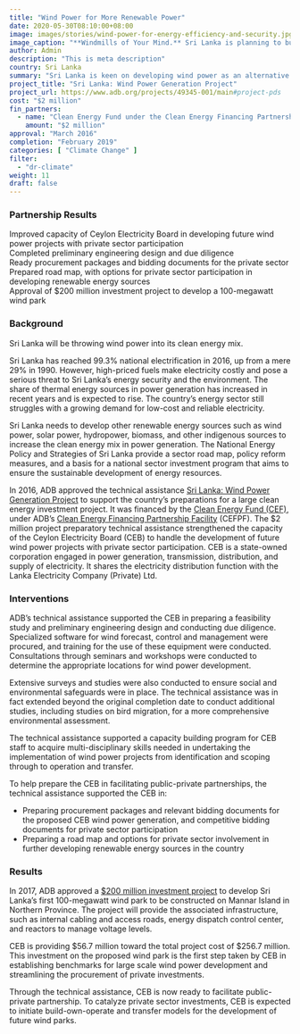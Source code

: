 ```yaml
---
title: "Wind Power for More Renewable Power"
date: 2020-05-30T08:10:00+08:00
image: images/stories/wind-power-for-energy-efficiency-and-security.jpg
image_caption: "**Windmills of Your Mind.** Sri Lanka is planning to build a wind farm by 2022 and has undertaken meticulous preparations for harvesting power from the winds."
author: Admin
description: "This is meta description"
country: Sri Lanka
summary: "Sri Lanka is keen on developing wind power as an alternative to more costly thermal power. An ADB technical assistance, supported by the Clean Energy Fund under the Clean Energy Financing Partnership Facility, built the capacity of one of Sri Lanka's largest electric companies to handle wind power projects with private sector involvement."
project_title: "Sri Lanka: Wind Power Generation Project"
project_url: https://www.adb.org/projects/49345-001/main#project-pds
cost: "$2 million"
fin_partners:
  - name: "Clean Energy Fund under the Clean Energy Financing Partnership Facility"
    amount: "$2 million"
approval: "March 2016"
completion: "February 2019"
categories: [ "Climate Change" ]
filter:
  - "dr-climate"
weight: 11
draft: false
---
```

### Partnership Results

<div class="dr-results row">
  <div class="col-md-4 mb-5"><i class="icon-check-circle"></i> <span>Improved capacity of Ceylon Electricity Board in developing future wind power projects with private sector participation</span></div>
  <div class="col-md-4 mb-5"><i class="icon-check-circle"></i> <span>Completed preliminary engineering design and due diligence</span></div>
  <div class="col-md-4 mb-5"><i class="icon-check-circle"></i> <span>Ready procurement packages and bidding documents for the private sector</span></div>
  <div class="col-md-4 mb-5"><i class="icon-check-circle"></i> <span>Prepared road map, with options for private sector participation in developing renewable energy sources</span></div>
  <div class="col-md-4 mb-5"><i class="icon-check-circle"></i> <span>Approval of $200 million investment project to develop a 100-megawatt wind park</span></div>
</div>

### Background

Sri Lanka will be throwing wind power into its clean energy mix.  

Sri Lanka has reached 99.3% national electrification in 2016, up from a mere 29% in 1990. However, high-priced fuels make electricity costly and pose a serious threat to Sri Lanka’s energy security and the environment. The share of thermal energy sources in power generation has increased in recent years and is expected to rise. The country’s energy sector still struggles with a growing demand for low-cost and reliable electricity.  

Sri Lanka needs to develop other renewable energy sources such as wind power, solar power, hydropower, biomass, and other indigenous sources to increase the clean energy mix in power generation. The National Energy Policy and Strategies of Sri Lanka provide a sector road map, policy reform measures, and a basis for a national sector investment program that aims to ensure the sustainable development of energy resources. 

In 2016, ADB approved the technical assistance [Sri Lanka: Wind Power Generation Project](https://www.adb.org/projects/49345-001/main#project-pds) to support the country’s preparations for a large clean energy investment project. It was financed by the [Clean Energy Fund (CEF)](./modalities/financing-partnership-facilities/clean-energy-financing-partnership-facility/#cef), under ADB’s [Clean Energy Financing Partnership Facility](./modalities/financing-partnership-facilities/clean-energy-financing-partnership-facility/) (CEFPF). The $2 million project preparatory technical assistance strengthened the capacity of the Ceylon Electricity Board (CEB) to handle the development of future wind power projects with private sector participation. CEB is a state-owned corporation engaged in power generation, transmission, distribution, and supply of electricity. It shares the electricity distribution function with the Lanka Electricity Company (Private) Ltd. 

### Interventions

ADB’s technical assistance supported the CEB in preparing a feasibility study and preliminary engineering design and conducting due diligence. Specialized software for wind forecast, control and management were procured, and training for the use of these equipment were conducted. Consultations through seminars and workshops were conducted to determine the appropriate locations for wind power development.  

Extensive surveys and studies were also conducted to ensure social and environmental safeguards were in place. The technical assistance was in fact extended beyond the original completion date to conduct additional studies, including studies on bird migration, for a more comprehensive environmental assessment.

The technical assistance supported a capacity building program for CEB staff to acquire multi-disciplinary skills needed in undertaking the implementation of wind power projects from identification and scoping through to operation and transfer.  

To help prepare the CEB in facilitating public-private partnerships, the technical assistance supported the CEB in:

* Preparing procurement packages and relevant bidding documents for the proposed CEB wind power generation, and competitive bidding documents for private sector participation
* Preparing a road map and options for private sector involvement in further developing renewable energy sources in the country

### Results

In 2017, ADB approved a [$200 million investment project](https://www.adb.org/projects/49345-002/main#project-pds) to develop Sri Lanka’s first 100-megawatt wind park to be constructed on Mannar Island in Northern Province. The project will provide the associated infrastructure, such as internal cabling and access roads, energy dispatch control center, and reactors to manage voltage levels. 

CEB is providing $56.7 million toward the total project cost of $256.7 million. This investment on the proposed wind park is the first step taken by CEB in establishing benchmarks for large scale wind power development and streamlining the procurement of private investments.  

Through the technical assistance, CEB is now ready to facilitate public-private partnership. To catalyze private sector investments, CEB is expected to initiate build-own-operate and transfer models for the development of future wind parks. 